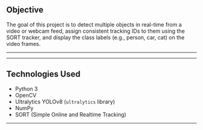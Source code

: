 
##  Objective

The goal of this project is to detect multiple objects in real-time from a video or webcam feed, assign consistent tracking IDs to them using the SORT tracker, and display the class labels (e.g., person, car, cat) on the video frames.

---

---

## Technologies Used

- Python 3
- OpenCV
- Ultralytics YOLOv8 (`ultralytics` library)
- NumPy
- SORT (Simple Online and Realtime Tracking)

---


